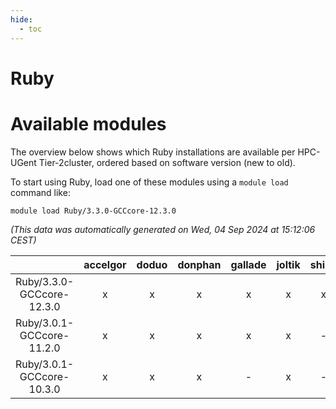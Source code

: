 ```yaml
---
hide:
  - toc
---
```


Ruby
====

# Available modules


The overview below shows which Ruby installations are available per HPC-UGent Tier-2cluster, ordered based on software version (new to old).

To start using Ruby, load one of these modules using a `module load` command like:

```shell
module load Ruby/3.3.0-GCCcore-12.3.0
```

*(This data was automatically generated on Wed, 04 Sep 2024 at 15:12:06 CEST)*  

| |accelgor|doduo|donphan|gallade|joltik|shinx|skitty|
| :---: | :---: | :---: | :---: | :---: | :---: | :---: | :---: |
|Ruby/3.3.0-GCCcore-12.3.0|x|x|x|x|x|x|x|
|Ruby/3.0.1-GCCcore-11.2.0|x|x|x|x|x|-|x|
|Ruby/3.0.1-GCCcore-10.3.0|x|x|x|-|x|-|x|
